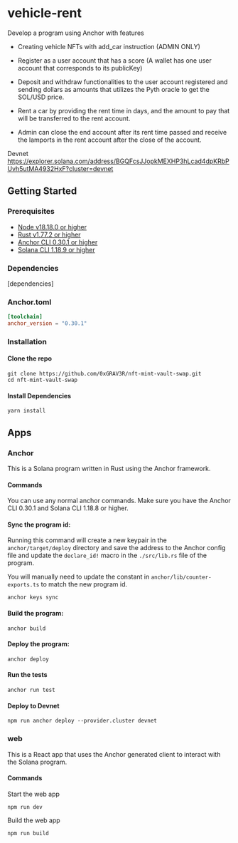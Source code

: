 # vehicle-rent

Develop a program using Anchor with features

- Creating vehicle NFTs with add_car instruction (ADMIN ONLY)

- Register as a user account that has a score (A wallet has one user account that corresponds to its publicKey)

- Deposit and withdraw functionalities to the user account registered and sending dollars as amounts that utilizes the Pyth oracle to get the SOL/USD price.

- Rent a car by providing the rent time in days, and the amount to pay that will be transferred to the rent account. 

- Admin can close the end account after its rent time passed and receive the lamports in the rent account after the close of the account.

Devnet https://explorer.solana.com/address/BGQFcsJJopkMEXHP3hLcad4dpKRbPUvh5utMA4932HxF?cluster=devnet

## Getting Started

### Prerequisites

- [Node v18.18.0 or higher](https://nodejs.org/en/download/package-manager)
- [Rust v1.77.2 or higher](https://www.rust-lang.org/learn/get-started)
- [Anchor CLI 0.30.1 or higher](https://www.anchor-lang.com/docs/installation)
- [Solana CLI 1.18.9 or higher](https://solana.com/docs/intro/installation)

### Dependencies

[dependencies]<br>


### Anchor.toml
```toml
[toolchain]
anchor_version = "0.30.1"
```
### Installation

#### Clone the repo

```shell
git clone https://github.com/0xGRAV3R/nft-mint-vault-swap.git
cd nft-mint-vault-swap
```

#### Install Dependencies

```shell
yarn install
```


## Apps

### Anchor

This is a Solana program written in Rust using the Anchor framework.

#### Commands

You can use any normal anchor commands. Make sure you have the Anchor CLI 0.30.1 and Solana CLI 1.18.8 or higher.

#### Sync the program id:

Running this command will create a new keypair in the `anchor/target/deploy` directory and save the address to the Anchor config file and update the `declare_id!` macro in the `./src/lib.rs` file of the program.

You will manually need to update the constant in `anchor/lib/counter-exports.ts` to match the new program id.

```shell
anchor keys sync
```

#### Build the program:

```shell
anchor build
```

#### Deploy the program:

```shell
anchor deploy
```

#### Run the tests

```shell
anchor run test
```

#### Deploy to Devnet

```shell
npm run anchor deploy --provider.cluster devnet
```

### web

This is a React app that uses the Anchor generated client to interact with the Solana program.

#### Commands

Start the web app

```shell
npm run dev
```

Build the web app

```shell
npm run build
```

